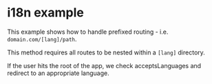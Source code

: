 # i18n example

This example shows how to handle prefixed routing - i.e. `domain.com/[lang]/path`.

This method requires all routes to be nested within a `[lang]` directory.

If the user hits the root of the app, we check acceptsLanguages and redirect to an appropriate language.


